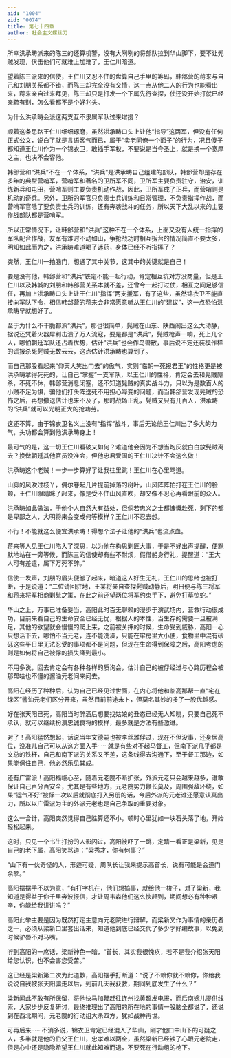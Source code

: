 ```yaml
---
aid: "1004"
zid: "0074"
title: 第七十四章
author: 社会主义螺丝刀
---
```


所幸洪承畴派来的陈三的还算机警，没有大咧咧的将部队拉到华山脚下，要不让髡贼发现，伏击他们可就难上加难了，王仁川暗道。

望着陈三派来的信使，王仁川又忍不住的盘算自己手里的筹码，韩郃营的蒋来与自己和刘朋关系都不错，而陈三却完全没有交情，这一点从他二人的行为也能看出来，蒋来亲自过来拜见，陈三却只是打发一个下属先行查探，仗还没开始打就已经亲疏有别，怎么看都不是个好兆头。

为什么洪承畴会派这两支互不隶属军队过来增援？

顺着这条思路王仁川细细琢磨，虽然洪承畴口头上让他“指导”这两军，但没有任何正式公文，说白了就是言语客气而已，属于“卖老同僚一个面子”的行为，况且傻子都知道王仁川作为一个锦衣卫，敢插手军权，不要说是当今圣上，就是换一个宽厚之主，也决不会容他。

韩郃营和“洪兵”不在一个体系，“洪兵”是洪承畴自己组建的部队，韩郃营却是存在多年的典型营哨军，营哨军和著名的卫所军不同，卫所军主要负责驻守，治安，训练新兵和屯田，营哨军则主要负责机动作战，因此，卫所军成了正兵，而营哨则是机动的奇兵。另外，卫所的军官只负责士兵训练和日常管理，不负责指挥作战，而营哨军官除了要负责士兵的训练，还有奔袭战斗的任务，所以天下大乱以来的主要作战部队都是营哨军。

所以正常情况下，让韩郃营和“洪兵”这种不在一个体系，上面又没有人统一指挥的军队配合作战，友军有难时不动如山，争抢战功时相互拆台的情况简直不要太多，明知如此而为之，洪承畴难道喝了迷药，身体已经不听指挥了？

突然，王仁川一拍脑门，想通了其中关节，这其中的关键就是自己！

要是没有他，韩郃营和“洪兵”铁定不能一起行动，肯定相互坑对方没商量，但是王仁川以及韩城的刘朋和韩郃营关系本就不差，还曾今一起打过仗，相互之间足够信任，再加上洪承畴口头上让王仁川“指挥”两支援军，有了这些，虽然锦衣卫不能直接向军队下令，相信韩郃营的蒋来会非常愿意听从王仁川的“建议”，这一点恐怕洪承畴早就想好了。

至于为什么不干脆都派“洪兵”，那也很简单，髡贼在山东、陕西闹出这么大动静，据说还凭着火器犀利击溃了万人流寇，要是都是“洪兵”，髡贼枪声一响，死上几个人，哪怕朝廷军队还占着优势，估计“洪兵”也会作鸟兽散，事后说不定还装模作样的谎报杀死髡贼无数云云，这点估计洪承畴也算到了。

而自己那股看起来“仰天大笑出门去”的傲气，实则“临朝一死报君王”的性格更是被洪承畴拿得死死的，让自己“掌握”一支军队，以王仁川的性格，肯定会去和髡贼厮杀，不死不休，韩郃营消息闭塞，还不知道髡贼的真实战斗力，只以为是数百人的小贼不足为惧，骗他们打头阵送死不用担心哗变的问题，而当韩郃营发现髡贼的恐怖之后，再想撤退估计也来不及了，那时战场正乱，髡贼又只有几百人，洪承畴的“洪兵”就可以光明正大的抢功劳。

这还不算，由于锦衣卫名义上没有“指挥”战斗，事后无论他王仁川出了多大的力气，头功都会算到他洪承畴身上！

最可气的是，这一切王仁川看破又如何？难道他会因为不想当炮灰就白白放髡贼离去？换做朝廷其他官员没准会，但他忠君爱国的王仁川决计不会这么做！

洪承畴这个老贼！一步一步算好了让我往里跳！王仁川在心里骂道。

山脚的风吹过枝丫，偶尔卷起几片提前掉落的树叶，山风阵阵拍打在王仁川的脸颊，王仁川眼睛眯了起来，像是受不住山风直吹，却又像不忍心再看眼前的众人。

洪承畴如此做法，于他个人自然大有益处，但倘若忠义之士都慷慨赴死，剩下的都是卑鄙之人，大明将来会变成何等模样？王仁川不忍去想。

不行！不能就这么便宜洪承畴！得想个法子让他的“洪兵”也流点血。

蒋来等人见王仁川陷入了深思，以为他在构思剿匪大事，于是不好出声提醒，便默默地站在一旁等候，而陈三的信使却有些不耐烦，假借躬身行礼，提醒道：“王大人可有差遣，属下万死不辞。”

信使一发声，刘朋的眉头便皱了起来，暗道这人好生无礼，王仁川的思绪也被打断，于是说道：“二位请回驻地，王某将亲自查探髡贼动静后，明日便与陈三将军和蒋来将军相商剿髡之策，在此之前还望两位将军约束手下，避免打草惊蛇。”

华山之上，万事已准备妥当，高阳此时百无聊赖的漫步于演武场内，营救行动很成功，目前来看自己的生命安全已经无忧，根据人的本性，当生存的需要一旦被满足，其他的欲望就会慢慢的爬上来，之前被关押的时候，生命受到威胁，高阳一心只想活下去，哪怕不当元老，连不能洗澡，只能在牢房里大小便，食物里中混有砂砾这些平日里无法忍受的事项都不是问题，但现在生命得到保障之后，高阳考虑的则是如何将自己被俘的损失降到最小。

不用多说，回去肯定会有各种各样的质询会，估计自己的被俘经过与心路历程会被那帮啥也不懂的酱油元老问来问去。

高阳在经历了种种后，认为自己已经见过世面，在内心将他和临高那帮一直“宅在绿区”酱油元老们区分开来，虽然目前前途未卜，但莫名其妙的多了一股优越感。

好在张天阳已死，高阳当时醉酒后想要找姑娘的丑态已经无人知晓，只要自己死不承认，就可以继续扮演忠诚良将的模样，最多就是方法有些激进。

对了！高阳猛然想起，话说当年文德嗣也被李丝雅俘过，现在不但没事，还身居高位，没准儿自己可以从这方面入手······就是有些对不起马督工，但南下派几乎都是文总的铁杆，自己和南下派的关系又不差，这条线得去沟通下，至于督工那边，如果能保住自己，他必然乐见其成。

还有广雷派！高阳福临心至，随着元老院不断扩张，外派元老只会越来越多，谁敢保证自己百分百安全，尤其是有些地方，元老院势力鞭长莫及，周围强敌环绕，如果“运气不好”被俘一次以后就彻底打入另册的话，今后外派的元老谁还愿意认真出力，所以以广雷派为主的外派元老也是自己争取的重要对象。

这么一合计，高阳突然觉得自己胜算还不小，顿时心里犹如一块石头落了地，开始轻松起来。

这时，只见一个书生打扮的人影闪过，高阳被吓了一跳，定睛一看正是梁新，见是自己的老下属，高阳笑骂道：“梁秀才，你有何事？”

“山下有一伙奇怪的人，形迹可疑，周队长让我来提示高首长，说有可能是会道门余孽。”

高阳摆摆手不以为意，“有打字机在，他们想搞事，就给他一梭子，对了梁新，我知道是得益于你千里奔波报信，才让周韦森他们这么快赶到，期间想必有种种艰辛，你能给我讲讲吗？”

高阳此举主要是因为既然打定主意向元老院进行辩解，而梁新又作为事情的亲历者之一，必须从梁新口里套出话来，知道他到底已经交代了多少才好编故事，以免到时候驴唇不对马嘴。

听到高阳的一席话，梁新神色一暗，“首长，其实我很愧疚，若不是我介绍张天阳给您认识，也不会害您受苦。”

这已经是梁新第二次为此道歉，高阳摆手打断道：“说了不赖你就不赖你，你给我说说自我被张天阳骗走以后，到前几天我获救，期间到底发生了什么？”

梁新闻此不敢有所保留，将他快马加鞭赶往连州找黄超发电报，而后南婉儿提供线索，大家步步反复研讨，最终推理出了高阳的所在地的事情一股脑全都说了，还说到在西北期间，元老院的行动组大杀四方，犹如战神再世。

可再后来······不消多说，锦衣卫肯定已经混入了华山，刚才他口中山下的可疑之人，多半就是他的伯父王仁川，忠孝难以两全，虽然梁新已经铁了心跟元老院走，但是心中还是隐隐希望王仁川就此知难而退，不要死在行动组的枪下。
